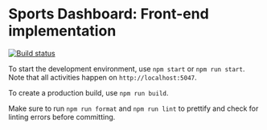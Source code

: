 # Sports Dashboard: Front-end implementation

[![Build status](https://github.com/Wanchester/sd-front/actions/workflows/node.js.yml/badge.svg)](https://github.com/Wanchester/sd-front/actions/workflows/node.js.yml)

To start the development environment, use `npm start` or `npm run start`. Note that all activities happen on `http://localhost:5047`.

To create a production build, use `npm run build`.

Make sure to run `npm run format` and `npm run lint` to prettify and check for linting errors before committing.